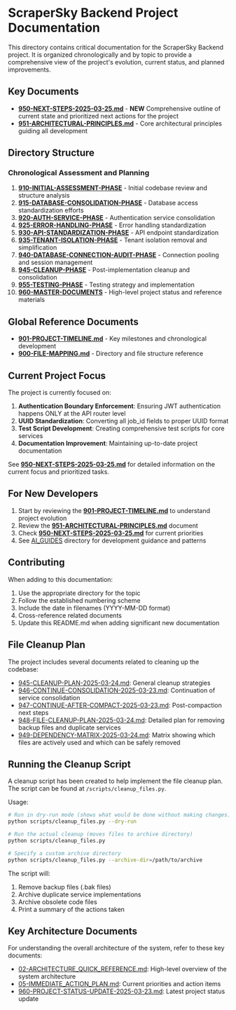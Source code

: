 # ScraperSky Backend Project Documentation

This directory contains critical documentation for the ScraperSky Backend project. It is organized chronologically and by topic to provide a comprehensive view of the project's evolution, current status, and planned improvements.

## Key Documents

- [**950-NEXT-STEPS-2025-03-25.md**](./950-NEXT-STEPS-2025-03-25.md) - **NEW** Comprehensive outline of current state and prioritized next actions for the project
- [**951-ARCHITECTURAL-PRINCIPLES.md**](./951-ARCHITECTURAL-PRINCIPLES.md) - Core architectural principles guiding all development

## Directory Structure

### Chronological Assessment and Planning

1. [**910-INITIAL-ASSESSMENT-PHASE**](./910-INITIAL-ASSESSMENT-PHASE.md) - Initial codebase review and structure analysis
2. [**915-DATABASE-CONSOLIDATION-PHASE**](./915-DATABASE-CONSOLIDATION-PHASE.md) - Database access standardization efforts
3. [**920-AUTH-SERVICE-PHASE**](./920-AUTH-SERVICE-PHASE.md) - Authentication service consolidation
4. [**925-ERROR-HANDLING-PHASE**](./925-ERROR-HANDLING-PHASE.md) - Error handling standardization
5. [**930-API-STANDARDIZATION-PHASE**](./930-API-STANDARDIZATION-PHASE.md) - API endpoint standardization
6. [**935-TENANT-ISOLATION-PHASE**](./935-TENANT-ISOLATION-PHASE.md) - Tenant isolation removal and simplification
7. [**940-DATABASE-CONNECTION-AUDIT-PHASE**](./940-DATABASE-CONNECTION-AUDIT-PHASE.md) - Connection pooling and session management
8. [**945-CLEANUP-PHASE**](./945-CLEANUP-PHASE.md) - Post-implementation cleanup and consolidation
9. [**955-TESTING-PHASE**](./955-TESTING-PHASE.md) - Testing strategy and implementation
10. [**960-MASTER-DOCUMENTS**](./960-MASTER-DOCUMENTS.md) - High-level project status and reference materials

## Global Reference Documents

- [**901-PROJECT-TIMELINE.md**](./901-PROJECT-TIMELINE.md) - Key milestones and chronological development
- [**900-FILE-MAPPING.md**](./900-FILE-MAPPING.md) - Directory and file structure reference

## Current Project Focus

The project is currently focused on:

1. **Authentication Boundary Enforcement**: Ensuring JWT authentication happens ONLY at the API router level
2. **UUID Standardization**: Converting all job_id fields to proper UUID format
3. **Test Script Development**: Creating comprehensive test scripts for core services
4. **Documentation Improvement**: Maintaining up-to-date project documentation

See [**950-NEXT-STEPS-2025-03-25.md**](./950-NEXT-STEPS-2025-03-25.md) for detailed information on the current focus and prioritized tasks.

## For New Developers

1. Start by reviewing the [**901-PROJECT-TIMELINE.md**](./901-PROJECT-TIMELINE.md) to understand project evolution
2. Review the [**951-ARCHITECTURAL-PRINCIPLES.md**](./951-ARCHITECTURAL-PRINCIPLES.md) document
3. Check [**950-NEXT-STEPS-2025-03-25.md**](./950-NEXT-STEPS-2025-03-25.md) for current priorities
4. See [AI_GUIDES](/Docs/Docs_1_AI_GUIDES/) directory for development guidance and patterns

## Contributing

When adding to this documentation:

1. Use the appropriate directory for the topic
2. Follow the established numbering scheme
3. Include the date in filenames (YYYY-MM-DD format)
4. Cross-reference related documents
5. Update this README.md when adding significant new documentation

## File Cleanup Plan

The project includes several documents related to cleaning up the codebase:

- [945-CLEANUP-PLAN-2025-03-24.md](./945-CLEANUP-PLAN-2025-03-24.md): General cleanup strategies
- [946-CONTINUE-CONSOLIDATION-2025-03-23.md](./946-CONTINUE-CONSOLIDATION-2025-03-23.md): Continuation of service consolidation
- [947-CONTINUE-AFTER-COMPACT-2025-03-23.md](./947-CONTINUE-AFTER-COMPACT-2025-03-23.md): Post-compaction next steps
- [948-FILE-CLEANUP-PLAN-2025-03-24.md](./948-FILE-CLEANUP-PLAN-2025-03-24.md): Detailed plan for removing backup files and duplicate services
- [949-DEPENDENCY-MATRIX-2025-03-24.md](./949-DEPENDENCY-MATRIX-2025-03-24.md): Matrix showing which files are actively used and which can be safely removed

## Running the Cleanup Script

A cleanup script has been created to help implement the file cleanup plan. The script can be found at `/scripts/cleanup_files.py`.

Usage:

```bash
# Run in dry-run mode (shows what would be done without making changes)
python scripts/cleanup_files.py --dry-run

# Run the actual cleanup (moves files to archive directory)
python scripts/cleanup_files.py

# Specify a custom archive directory
python scripts/cleanup_files.py --archive-dir=/path/to/archive
```

The script will:

1. Remove backup files (.bak files)
2. Archive duplicate service implementations
3. Archive obsolete code files
4. Print a summary of the actions taken

## Key Architecture Documents

For understanding the overall architecture of the system, refer to these key documents:

- [02-ARCHITECTURE_QUICK_REFERENCE.md](../Docs_1_AI_GUIDES/02-ARCHITECTURE_QUICK_REFERENCE.md): High-level overview of the system architecture
- [05-IMMEDIATE_ACTION_PLAN.md](../Docs_1_AI_GUIDES/05-IMMEDIATE_ACTION_PLAN.md): Current priorities and action items
- [960-PROJECT-STATUS-UPDATE-2025-03-23.md](./960-PROJECT-STATUS-UPDATE-2025-03-23.md): Latest project status update